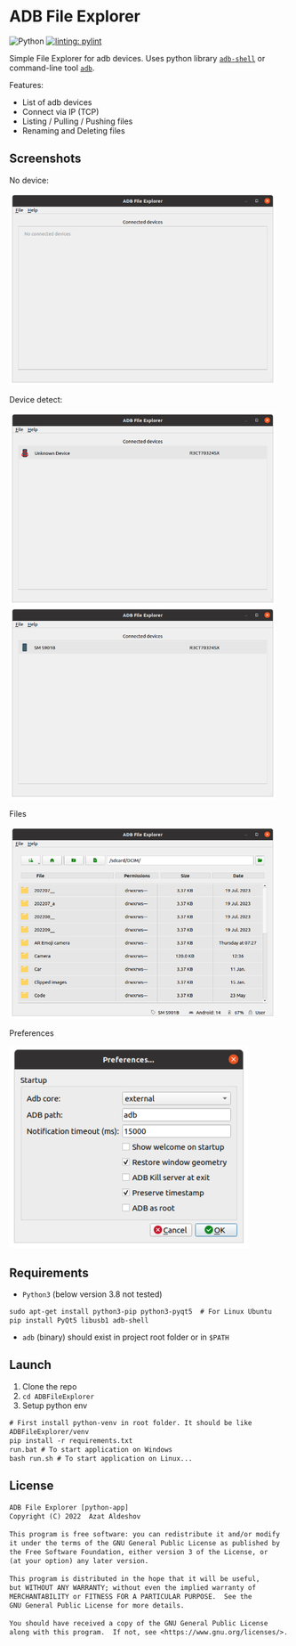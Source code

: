 # ADB File Explorer

![Python](https://img.shields.io/badge/python-3670A0?style=for-the-badge&logo=python&logoColor=ffdd54)
[![linting: pylint](https://img.shields.io/badge/linting-pylint-yellowgreen)](https://github.com/PyCQA/pylint)

Simple File Explorer for adb devices. Uses python library [`adb-shell`](https://github.com/JeffLIrion/adb_shell) or command-line tool [`adb`](https://developer.android.com/studio/command-line/adb).

Features:

* List of adb devices
* Connect via IP (TCP)
* Listing / Pulling / Pushing files
* Renaming and Deleting files

## Screenshots

No device:

<img src="assets/screenshots/no_devices.png" width="480" alt="No device">

Device detect:

<img src="assets/screenshots/device_detected_1.png" width="480" alt="device detect">

<img src="assets/screenshots/device_detected_2.png" width="480" alt="device detect">

Files

<img src="assets/screenshots/device_file_list.png" width="480" alt="Files">

Preferences

<img src="assets/screenshots/perferences.png" width="430" alt="Files">

## Requirements

* `Python3` (below version 3.8 not tested)
```shell
sudo apt-get install python3-pip python3-pyqt5  # For Linux Ubuntu
pip install PyQt5 libusb1 adb-shell
```
* `adb` (binary) should exist in project root folder or in `$PATH`

## Launch

1. Clone the repo
2. `cd ADBFileExplorer`
3. Setup python env


```shell
# First install python-venv in root folder. It should be like ADBFileExplorer/venv
pip install -r requirements.txt
run.bat # To start application on Windows
bash run.sh # To start application on Linux...
```

## License

```text
ADB File Explorer [python-app]
Copyright (C) 2022  Azat Aldeshov

This program is free software: you can redistribute it and/or modify
it under the terms of the GNU General Public License as published by
the Free Software Foundation, either version 3 of the License, or
(at your option) any later version.

This program is distributed in the hope that it will be useful,
but WITHOUT ANY WARRANTY; without even the implied warranty of
MERCHANTABILITY or FITNESS FOR A PARTICULAR PURPOSE.  See the
GNU General Public License for more details.

You should have received a copy of the GNU General Public License
along with this program.  If not, see <https://www.gnu.org/licenses/>.
```
